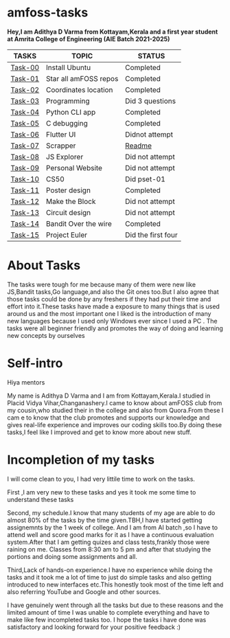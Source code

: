 # amfoss-tasks

**Hey,I am Adithya D Varma from Kottayam,Kerala and a first year student at Amrita College of Engineering (AIE Batch 2021-2025)**

**TASKS**|**TOPIC**|**STATUS**
---------|---------|----------
[Task-00](https://github.com/AdithyaDVarma/amfoss-tasks/tree/main/task-00)|Install Ubuntu|Completed
[Task-01](https://github.com/AdithyaDVarma/amfoss-tasks/tree/main/task-01)|Star all amFOSS repos|Completed
[Task-02](https://github.com/AdithyaDVarma/amfoss-tasks/tree/main/task-02)|Coordinates location|Completed
[Task-03](https://github.com/AdithyaDVarma/amfoss-tasks/tree/main/task-03)|Programming|Did 3 questions
[Task-04](https://github.com/AdithyaDVarma/amfoss-tasks/tree/main/task-04)|Python CLI app|Completed
[Task-05](https://github.com/AdithyaDVarma/amfoss-tasks/tree/main/task-05)|C debugging|Completed
[Task-06](https://github.com/AdithyaDVarma/amfoss-tasks/tree/main/task-06)|Flutter UI|Didnot attempt
[Task-07](https://github.com/AdithyaDVarma/amfoss-tasks/tree/main/task-07)|Scrapper|[Readme](https://github.com/AdithyaDVarma/amfoss-tasks/blob/main/task-07/README.md)
[Task-08](https://github.com/AdithyaDVarma/amfoss-tasks/tree/main/task-08)|JS Explorer|Did not attempt
[Task-09](https://github.com/AdithyaDVarma/amfoss-tasks/tree/main/task-09)|Personal Website|Did not attempt
[Task-10](https://github.com/AdithyaDVarma/amfoss-tasks/tree/main/task-10)|CS50|Did pset-01
[Task-11](https://github.com/AdithyaDVarma/amfoss-tasks/tree/main/task-11)|Poster design|Completed
[Task-12](https://github.com/AdithyaDVarma/amfoss-tasks/tree/main/task-12)|Make the Block|Did not attempt
[Task-13](https://github.com/AdithyaDVarma/amfoss-tasks/tree/main/task-13)|Circuit design|Did not attempt
[Task-14](https://github.com/AdithyaDVarma/amfoss-tasks/tree/main/task-14)|Bandit Over the wire|Completed
[Task-15](https://github.com/AdithyaDVarma/amfoss-tasks/tree/main/task-15)|Project Euler|Did the first four

# About Tasks
The tasks were tough for me because many of them were new like JS,Bandit tasks,Go language,and also the Git ones too.But I also agree that those tasks could be done by any freshers if they had put their time and effort into it.These tasks have made a exposure to many things that is used around us and the most important one I liked is the introduction of many new languages because I used only Windows ever since I used a PC . The tasks were all beginner friendly and promotes the way of doing and learning new concepts by ourselves

# Self-intro
Hiya mentors

My name is Adithya D Varma and I am from Kottayam,Kerala.I studied in Placid Vidya Vihar,Changanashery.I came to know about amFOSS club from my cousin,who studied their in the college and also from Quora.From these I cam e to know that the club promotes and supports our knowledge and gives real-life experience and improves our coding skills too.By doing these tasks,I feel like I improved and get to know more about new stuff.



# Incompletion  of my tasks

I will come clean to you, I had very littile time to work on the tasks.

First ,I am very new to these tasks and yes it took me some time to understand these tasks

Second, my schedule.I know that many students of my age are able to do almost 80% of the tasks by the time given.TBH,I have started getting assignemnts by the 1 week of college.
And I am from AI batch ,so I have to attend well and score good marks for it as I have a continuous evaluation system.After that I am getting quizes and class tests,frankly those were raining on me. Classes from 8:30 am to 5 pm  and after that studying the portions and doing some assignments and all.

Third,Lack of hands-on experience.I have no experience while doing the tasks and it took me a lot of time to just do simple tasks and also getting introduced to new interfaces etc.This honestly took most of the time left and also referring YouTube and Google and other sources.

I have genuinely went through all the tasks but due to these reasons and the limited amount of time I was unable to complete everything and have to make like few incompleted tasks too.
I hope the tasks i have done was satisfactory and looking forward for your positive feedback :)
